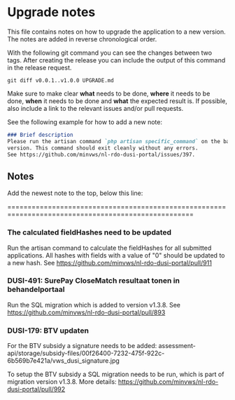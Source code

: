 # Upgrade notes

This file contains notes on how to upgrade the application to a new version.
The notes are added in reverse chronological order.

With the following git command you can see the changes between two tags. After creating the release you can include the
output of this command in the release request.

```shell
git diff v0.0.1..v1.0.0 UPGRADE.md
```

Make sure to make clear **what** needs to be done, **where** it needs to be done, **when** it needs to be done and
**what** the expected result is. If possible, also include a link to the relevant issues and/or pull requests.

See the following example for how to add a new note:

```markdown
### Brief description
Please run the artisan command `php artisan specific_command` on the backend application after upgrading to this
version. This command should exit cleanly without any errors.
See https://github.com/minvws/nl-rdo-dusi-portal/issues/397.
```

## Notes

Add the newest note to the top, below this line:

====================================================================================================

### The calculated fieldHashes need to be updated

Run the artisan command to calculate the fieldHashes for all submitted applications. All hashes with fields with a
value of "0" should be updated to a new hash.
See <https://github.com/minvws/nl-rdo-dusi-portal/pull/911>

### DUSI-491: SurePay CloseMatch resultaat tonen in behandelportaal

Run the SQL migration which is added to version v1.3.8.
See <https://github.com/minvws/nl-rdo-dusi-portal/pull/893>

### DUSI-179: BTV updaten

For the BTV subsidy a signature needs to be added:
assessment-api/storage/subsidy-files/00f26400-7232-475f-922c-6b569b7e421a/vws_dusi_signature.jpg

To setup the BTV subsidy a SQL migration needs to be run, which is part of migration version v1.3.8.
More details: <https://github.com/minvws/nl-rdo-dusi-portal/pull/992>


